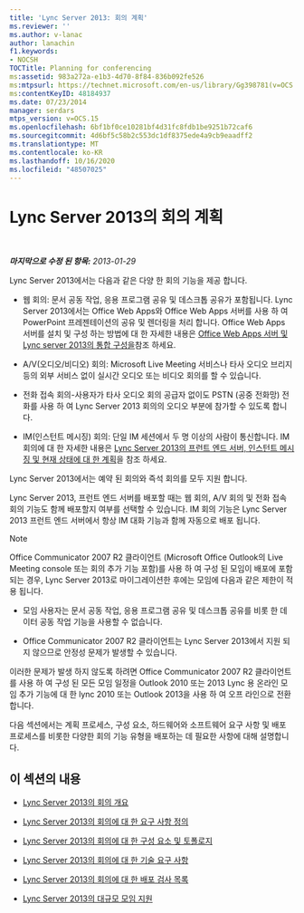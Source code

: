 ```yaml
---
title: 'Lync Server 2013: 회의 계획'
ms.reviewer: ''
ms.author: v-lanac
author: lanachin
f1.keywords:
- NOCSH
TOCTitle: Planning for conferencing
ms:assetid: 983a272a-e1b3-4d70-8f84-836b092fe526
ms:mtpsurl: https://technet.microsoft.com/en-us/library/Gg398781(v=OCS.15)
ms:contentKeyID: 48184937
ms.date: 07/23/2014
manager: serdars
mtps_version: v=OCS.15
ms.openlocfilehash: 6bf1bf0ce10281bf4d31fc8fdb1be9251b72caf6
ms.sourcegitcommit: 4d6bf5c58b2c553dc1df8375ede4a9cb9eaadff2
ms.translationtype: MT
ms.contentlocale: ko-KR
ms.lasthandoff: 10/16/2020
ms.locfileid: "48507025"
---
```

# <a name="planning-for-conferencing-in-lync-server-2013"></a>Lync Server 2013의 회의 계획

<div data-xmlns="http://www.w3.org/1999/xhtml">

<div class="topic" data-xmlns="http://www.w3.org/1999/xhtml" data-msxsl="urn:schemas-microsoft-com:xslt" data-cs="https://msdn.microsoft.com/">

<div data-asp="https://msdn2.microsoft.com/asp">



</div>

<div id="mainSection">

<div id="mainBody">

<span> </span>

_**마지막으로 수정 된 항목:** 2013-01-29_

Lync Server 2013에서는 다음과 같은 다양 한 회의 기능을 제공 합니다.

  - 웹 회의: 문서 공동 작업, 응용 프로그램 공유 및 데스크톱 공유가 포함됩니다. Lync Server 2013에서는 Office Web Apps와 Office Web Apps 서버를 사용 하 여 PowerPoint 프레젠테이션의 공유 및 렌더링을 처리 합니다. Office Web Apps 서버를 설치 및 구성 하는 방법에 대 한 자세한 내용은 [Office Web Apps 서버 및 Lync server 2013의 통합 구성을](lync-server-2013-enabling-office-web-apps-server-and-lync-server-2013.md)참조 하세요.

  - A/V(오디오/비디오) 회의: Microsoft Live Meeting 서비스나 타사 오디오 브리지 등의 외부 서비스 없이 실시간 오디오 또는 비디오 회의를 할 수 있습니다.

  - 전화 접속 회의-사용자가 타사 오디오 회의 공급자 없이도 PSTN (공중 전화망) 전화를 사용 하 여 Lync Server 2013 회의의 오디오 부분에 참가할 수 있도록 합니다.

  - IM(인스턴트 메시징) 회의: 단일 IM 세션에서 두 명 이상의 사람이 통신합니다. IM 회의에 대 한 자세한 내용은 [Lync Server 2013의 프런트 엔드 서버, 인스턴트 메시징 및 현재 상태에 대 한 계획](lync-server-2013-planning-for-front-end-servers-instant-messaging-and-presence.md)을 참조 하세요.

Lync Server 2013에서는 예약 된 회의와 즉석 회의를 모두 지원 합니다.

Lync Server 2013, 프런트 엔드 서버를 배포할 때는 웹 회의, A/V 회의 및 전화 접속 회의 기능도 함께 배포할지 여부를 선택할 수 있습니다. IM 회의 기능은 Lync Server 2013 프런트 엔드 서버에서 항상 IM 대화 기능과 함께 자동으로 배포 됩니다.

<div>


> [!NOTE]  
> Office Communicator 2007 R2 클라이언트 (Microsoft Office Outlook의 Live Meeting console 또는 회의 추가 기능 포함)를 사용 하 여 구성 된 모임이 배포에 포함 되는 경우, Lync Server 2013로 마이그레이션한 후에는 모임에 다음과 같은 제한이 적용 됩니다. 
> <UL>
> <LI>
> <P>모임 사용자는 문서 공동 작업, 응용 프로그램 공유 및 데스크톱 공유를 비롯 한 데이터 공동 작업 기능을 사용할 수 없습니다.</P>
> <LI>
> <P>Office Communicator 2007 R2 클라이언트는 Lync Server 2013에서 지원 되지 않으므로 안정성 문제가 발생할 수 있습니다.</P></LI></UL>이러한 문제가 발생 하지 않도록 하려면 Office Communicator 2007 R2 클라이언트를 사용 하 여 구성 된 모든 모임 일정을 Outlook 2010 또는 2013 Lync 용 온라인 모임 추가 기능에 대 한 lync 2010 또는 Outlook 2013을 사용 하 여 오프 라인으로 전환 합니다.



</div>

다음 섹션에서는 계획 프로세스, 구성 요소, 하드웨어와 소프트웨어 요구 사항 및 배포 프로세스를 비롯한 다양한 회의 기능 유형을 배포하는 데 필요한 사항에 대해 설명합니다.

<div>

## <a name="in-this-section"></a>이 섹션의 내용

  - [Lync Server 2013의 회의 개요](lync-server-2013-overview-of-conferencing.md)

  - [Lync Server 2013의 회의에 대 한 요구 사항 정의](lync-server-2013-defining-your-requirements-for-conferencing.md)

  - [Lync Server 2013의 회의에 대 한 구성 요소 및 토폴로지](lync-server-2013-components-and-topologies-for-conferencing.md)

  - [Lync Server 2013의 회의에 대 한 기술 요구 사항](lync-server-2013-technical-requirements-for-conferencing.md)

  - [Lync Server 2013의 회의에 대 한 배포 검사 목록](lync-server-2013-deployment-checklist-for-conferencing.md)

  - [Lync Server 2013의 대규모 모임 지원](lync-server-2013-support-for-large-meetings.md)

</div>

</div>

<span> </span>

</div>

</div>

</div>

